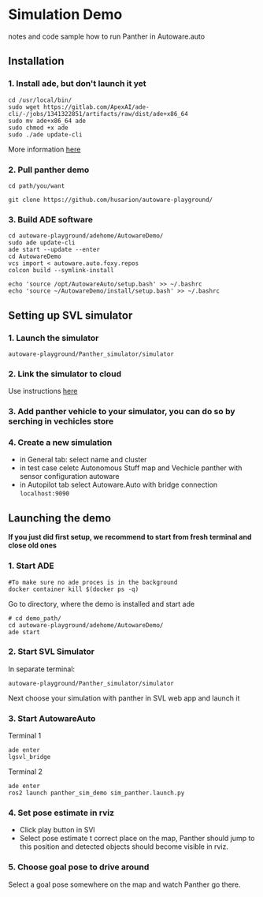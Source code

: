 # Simulation Demo
notes and code sample how to run Panther in Autoware.auto


## Installation

### 1. Install ade, but don't launch it yet
```
cd /usr/local/bin/
sudo wget https://gitlab.com/ApexAI/ade-cli/-/jobs/1341322851/artifacts/raw/dist/ade+x86_64
sudo mv ade+x86_64 ade
sudo chmod +x ade
sudo ./ade update-cli
```
More information [here](https://ade-cli.readthedocs.io/en/latest/install.html#requirements)


### 2. Pull panther demo

```
cd path/you/want

git clone https://github.com/husarion/autoware-playground/
```

### 3. Build ADE software

```
cd autoware-playground/adehome/AutowareDemo/
sudo ade update-cli
ade start --update --enter
cd AutowareDemo
vcs import < autoware.auto.foxy.repos
colcon build --symlink-install

echo 'source /opt/AutowareAuto/setup.bash' >> ~/.bashrc
echo 'source ~/AutowareDemo/install/setup.bash' >> ~/.bashrc
```


## Setting up SVL simulator

### 1. Launch the simulator
```
autoware-playground/Panther_simulator/simulator
```

### 2. Link the simulator to cloud 
Use instructions [here](https://www.svlsimulator.com/docs/installation-guide/installing-simulator/#linktocloud)

### 3. Add panther vehicle to your simulator, you can do so by serching in vechicles store

### 4. Create a new simulation


 - in General tab: select name and cluster
 - in test case celetc Autonomous Stuff map and Vechicle panther with sensor configuration autoware
 - in Autopilot tab select Autoware.Auto with bridge connection `localhost:9090`

## Launching the demo

**If you just did first setup, we recommend to start from fresh terminal and close old ones**

### 1. Start ADE

```
#To make sure no ade proces is in the background
docker container kill $(docker ps -q)
```

Go to directory, where the demo is installed and start ade
```
# cd demo_path/
cd autoware-playground/adehome/AutowareDemo/
ade start
```

### 2. Start SVL Simulator

In separate terminal:

```
autoware-playground/Panther_simulator/simulator
```

Next choose your simulation with panther in SVL web app and launch it

### 3. Start AutowareAuto

Terminal 1
```
ade enter
lgsvl_bridge
```

Terminal 2

```
ade enter
ros2 launch panther_sim_demo sim_panther.launch.py
```

### 4. Set pose estimate in rviz

- Click play button in SVl
- Select pose estimate t correct place on the map, Panther should jump to this position and detected objects should become visible in rviz.

### 5. Choose goal pose to drive around

Select a goal pose somewhere on the map and watch Panther go there.

